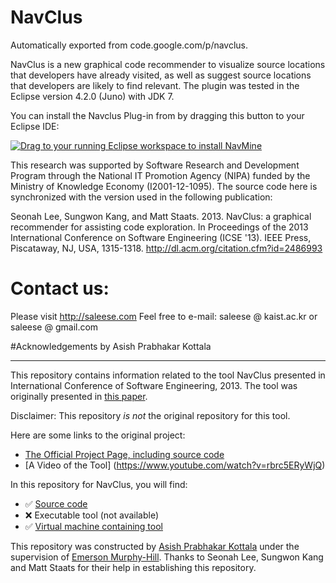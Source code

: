 # NavClus
Automatically exported from code.google.com/p/navclus.

NavClus is a new graphical code recommender to visualize source locations that developers have already visited, as well as suggest source locations that developers are likely to find relevant. The plugin was tested in the Eclipse version 4.2.0 (Juno) with JDK 7.

You can install the Navclus Plug-in from by dragging this button to your Eclipse IDE:

<a href="http://marketplace.eclipse.org/marketplace-client-intro?mpc_install=1475510" class="drag" title="Drag to your running Eclipse workspace to install NavMine"><img src="https://marketplace.eclipse.org/sites/all/themes/solstice/_themes/solstice_marketplace/public/images/btn-install.png" alt="Drag to your running Eclipse workspace to install NavMine" /></a>




This research was supported by Software Research and Development Program through the National IT Promotion Agency (NIPA) funded by the Ministry of Knowledge Economy (I2001-12-1095). The source code here is synchronized with the version used in the following publication:

Seonah Lee, Sungwon Kang, and Matt Staats. 2013. NavClus: a graphical recommender for assisting code exploration. In Proceedings of the 2013 International Conference on Software Engineering (ICSE '13). IEEE Press, Piscataway, NJ, USA, 1315-1318. http://dl.acm.org/citation.cfm?id=2486993

# Contact us:

Please visit http://saleese.com
Feel free to e-mail: saleese @ kaist.ac.kr or saleese @ gmail.com

#Acknowledgements by Asish Prabhakar Kottala

<hr>
This repository contains information related to the tool NavClus presented in International Conference of Software Engineering, 2013. The tool was originally presented in <a href="http://dl.acm.org/citation.cfm?id=2486993">this paper</a>.

Disclaimer: This repository <i>is not</i> the original repository for this tool. 

Here are some links to the original project:


* [The Official Project Page, including source code](https://github.com/saleese/navclus)
* [A Video of the Tool] (https://www.youtube.com/watch?v=rbrc5ERyWjQ)



In this repository for NavClus, you will find:

* :white_check_mark: [Source code](https://github.com/SoftwareEngineeringToolDemos/ICSE-2013-NavClus)
* :x: Executable tool (not available)
* :white_check_mark: [Virtual machine containing tool](http://go.ncsu.edu/SE-tool-VMs)


This repository was constructed by <a href="https://github.com/akottal">Asish Prabhakar Kottala</a> under the supervision of <a href="https://github.com/CaptainEmerson">Emerson Murphy-Hill</a>. Thanks to Seonah Lee, Sungwon Kang and Matt Staats for their help in establishing this repository. 

